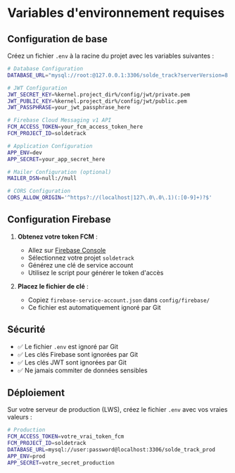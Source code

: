 # Variables d'environnement requises

## Configuration de base

Créez un fichier `.env` à la racine du projet avec les variables suivantes :

```bash
# Database Configuration
DATABASE_URL="mysql://root:@127.0.0.1:3306/solde_track?serverVersion=8.0.32&charset=utf8mb4"

# JWT Configuration
JWT_SECRET_KEY=%kernel.project_dir%/config/jwt/private.pem
JWT_PUBLIC_KEY=%kernel.project_dir%/config/jwt/public.pem
JWT_PASSPHRASE=your_jwt_passphrase_here

# Firebase Cloud Messaging v1 API
FCM_ACCESS_TOKEN=your_fcm_access_token_here
FCM_PROJECT_ID=soldetrack

# Application Configuration
APP_ENV=dev
APP_SECRET=your_app_secret_here

# Mailer Configuration (optional)
MAILER_DSN=null://null

# CORS Configuration
CORS_ALLOW_ORIGIN='^https?://(localhost|127\.0\.0\.1)(:[0-9]+)?$'
```

## Configuration Firebase

1. **Obtenez votre token FCM** :
   - Allez sur [Firebase Console](https://console.firebase.google.com/)
   - Sélectionnez votre projet `soldetrack`
   - Générez une clé de service account
   - Utilisez le script pour générer le token d'accès

2. **Placez le fichier de clé** :
   - Copiez `firebase-service-account.json` dans `config/firebase/`
   - Ce fichier est automatiquement ignoré par Git

## Sécurité

- ✅ Le fichier `.env` est ignoré par Git
- ✅ Les clés Firebase sont ignorées par Git
- ✅ Les clés JWT sont ignorées par Git
- ✅ Ne jamais commiter de données sensibles

## Déploiement

Sur votre serveur de production (LWS), créez le fichier `.env` avec vos vraies valeurs :

```bash
# Production
FCM_ACCESS_TOKEN=votre_vrai_token_fcm
FCM_PROJECT_ID=soldetrack
DATABASE_URL=mysql://user:password@localhost:3306/solde_track_prod
APP_ENV=prod
APP_SECRET=votre_secret_production
```
